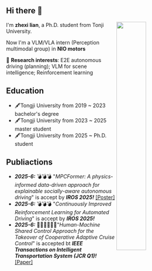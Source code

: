 ## Hi there 👋

<!--
**zhexilian/zhexilian** is a ✨ _special_ ✨ repository because its `README.md` (this file) appears on your GitHub profile.

Here are some ideas to get you started:

- 🔭 I’m currently working on ...
- 🌱 I’m currently learning ...
- 👯 I’m looking to collaborate on ...
- 🤔 I’m looking for help with ...
- 💬 Ask me about ...
- 📫 How to reach me: ...
- 😄 Pronouns: ...
- ⚡ Fun fact: ...
-->
<picture>
    <source media="(prefers-color-scheme: dark)" srcset="https://github-readme-stats-ouuan.vercel.app/api?username=zhexilian&theme=dark&show_icons=true">
    <img align="right" width="40%" src="https://github-readme-stats-ouuan.vercel.app/api?username=zhexilian&show_icons=true">
</picture>  

I'm **zhexi lian**, a Ph.D. student from Tonji University.  

Now I'm a VLM/VLA intern (Perception multimodal group) in **NIO motors**  

🤔 **Research interests**: E2E autonomous driving (planning); VLM for scene intelligence; Reinforcement learning

## Education  
- 🖋️Tongji University from 2019 ~ 2023 bachelor's degree
- 🖋️Tongji University from 2023 ~ 2025 master student
- 🖋️Tongji University from 2025 ~  Ph.D. student

## Publiactions
- ***2025-6:*** :bomb::bomb::bomb: "*MPCFormer: A physics-informed data-driven approach for explainable socially-aware autonomous driving*" is accept by ***IROS 2025!*** [[Poster]](https://github.com/zhexilian/zhexilian/issues/3)
- ***2025-6:*** :bomb::bomb::bomb: "*Continuously Improved Reinforcement Learning for Automated Driving*" is accept by ***IROS 2025!***
- ***2025-6:*** :guardsman::guardsman::guardsman:"*Human-Machine Shared Control Approach for the Takeover of Cooperative Adaptive Cruise Control*" is accepted bt ***IEEE Transactions on Intelligent Transportation System (JCR Q1)!*** [[Paper]](https://ieeexplore.ieee.org/abstract/document/11053216)
